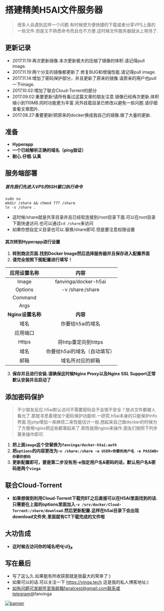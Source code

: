 # 搭建精美H5AI文件服务器

> 很多人会遇到这样一个问题.有时候想方便快捷的下载或者分享VPS上面的一些文件.但是又不熟悉命令而且也不方便.这时候文件服务器就派上用场了.


## 更新记录

- 2017.11.19:再次更新镜像.本次更新极大的压缩了镜像的体积.请记得pull image.
- 2017.11.19:两个分支的镜像都更新了.修复BUG和增强性能.请记得pull image.
- 2017.11.14:增加了密码保护部分，并且更新了原来的镜像.请原来的用户也pull一下image.
- 2017.10.02:增加了联合Cloud-Torrent的部分
- 2017.09.02:重要更新!请所有看过这篇文章的朋友注意.镜像已经再次更新.体积缩小到110MB.同时功能更为丰富.另外挂载目录已修改以避免一些问题.请仔细查看文章图片.
- 2017.08.27:重要更新!把原来的docker换成我自己的镜像.做了大量的更新.

## 准备

* **Hyperapp**
* **一个已经解析正确的域名（ping验证）**
* **耐心.仔细.认真**


## 服务端部署

##### 首先我们先进入VPS的SSH窗口执行命令


```
sudo su
mkdir /share && chmod 777 /share
ln -s /share .
```
* 这时候/share就是共享目录并且已经软连接到/root目录下面.可以在root目录下面快速访问.也可以通过`cd /share`来访问
* 如果你想自定义目录也可以.替换/share即可.但是要注意权限设置


#### 其次转到Hyperapp进行设置

1. **转到商店页面.找到Docker Image然后选择服务器并且保存进入配置界面**
2. **请完全按照下图配置进行填写！**

|    应用设置名称     |          内容          |
| :-----------: | :------------------: |
|     Image     | fanvinga/docker-h5ai |
|    Options    |   -v /share:/share   |
|    Command    |                      |
|     Args      |                      |
| **Nginx设置名称** |        **内容**        |
|      域名       |      你要给h5ai的域名      |
|     应用端口      |                      |
|     Https     |    将http重定向到https    |
|      域名       |   你要给h5ai的域名（自动填写）   |
|      邮箱       |       域名所对应的邮箱       |


3. **保存并且进行安装.请确保这时候Nginx Proxy以及Nginx SSL Support正常默认安装并且启动了**

## 添加密码保护

> 不少朋友反应.h5ai默认访问不需要密码会不会很不安全？放点文件都被人看光了.那就寻思着增加个密码保护功能呗.一研究.h5ai本身的只能保护info界面.在php增加一来麻烦二来性能估计一般.想起来自己做docker的时候为了方便用nginx把这些都罩起来了.索性就用nginx来操作.朋友们按照下列步骤来操作即可.


1. **把上面`image`这个空替换为`fanvinga/docker-h5ai:auth`**
2. **把`options`的内容更改为`-v /share:/share -e USER=你要的用户名 -e PASSWD=你要的密码`**
3. **更新配置即可，要是第二步没有用-e指定用户名&密码的话，默认用户名&密码是两个`vinga`**

## 联合Cloud-Torrent

* **如果想做到利用Cloud-Torrent下载完BT之后直接可以在H5AI里面找到的话.只需要在上面的options里面加入`-v /srv/docker/Cloud-Torrent:/share/download`.然后更新配置.这样在h5ai目录下会出现download文件夹.里面就有CT下载完成的文件啦**

## 大功告成

* **这时候去访问你的域名吧٩(˃̶͈̀௰˂̶͈́)و**

## 写在最后

* 写了这么久.如果能有所收获那就是我最大的荣幸了:)
* 如果可以的话.可以关注一下 https://vinga.tech 这是我的私人博客地址:)
* 如有问题可发邮件至我邮箱fanalcest@gmail.com联系或telegram@fanvinga

<a href="https://vinga.tech"><img src="https://d.unlimit.fun/design/banner.png" alt="banner" target="_blank"></a>
